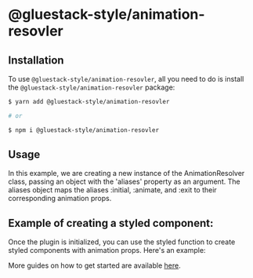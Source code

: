 # @gluestack-style/animation-resovler

## Installation

To use `@gluestack-style/animation-resovler`, all you need to do is install the
`@gluestack-style/animation-resovler` package:

```sh
$ yarn add @gluestack-style/animation-resovler

# or

$ npm i @gluestack-style/animation-resovler
```

## Usage

In this example, we are creating a new instance of the AnimationResolver class, passing an object with the 'aliases' property as an argument. The aliases object maps the aliases :initial, :animate, and :exit to their corresponding animation props.

## Example of creating a styled component:

Once the plugin is initialized, you can use the styled function to create styled components with animation props. Here's an example:

More guides on how to get started are available
[here](https://style.gluestack.io/).
